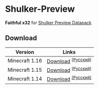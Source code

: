 # Shulker-Preview
**Faithful x32** for [Shulker Preview Datapack](https://github.com/tryashtar/shulker-preview)

## Download
|     Version    |                                                          Links                                                         |
|:--------------:|:----------------------------------------------------------------------------------------------------------------------:|
| Minecraft 1.16 | [Download](https://github.com/FaithfulTeam/Shulker-Preview/raw/master/files/en/Faithful%20-%20SP%20%5B1.16%5D.zip) <sup>[[Русский]](https://github.com/FaithfulTeam/Shulker-Preview/raw/master/files/ru/Faithful%20-%20SP%20%5B1.16%5D.zip)</sup> |
| Minecraft 1.15 | [Download](https://github.com/FaithfulTeam/Shulker-Preview/raw/master/files/en/Faithful%20-%20SP%20%5B1.15%5D.zip) <sup>[[Русский]](https://github.com/FaithfulTeam/Shulker-Preview/raw/master/files/ru/Faithful%20-%20SP%20%5B1.15%5D.zip)</sup> |
| Minecraft 1.14 | [Download](https://github.com/FaithfulTeam/Shulker-Preview/raw/master/files/en/Faithful%20-%20SP%20%5B1.14%5D.zip) <sup>[[Русский]](https://github.com/FaithfulTeam/Shulker-Preview/raw/master/files/ru/Faithful%20-%20SP%20%5B1.14%5D.zip)</sup> |
